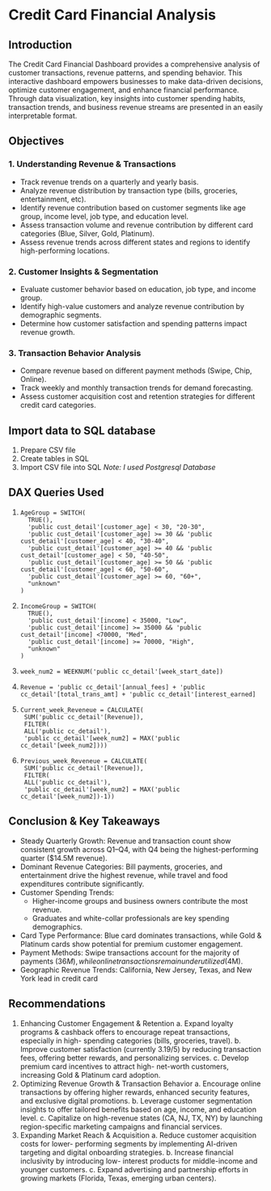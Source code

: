 # Credit Card Financial Analysis
## Introduction
The Credit Card Financial Dashboard provides a comprehensive analysis of customer transactions, revenue patterns, and spending behavior. This interactive dashboard empowers businesses to make data-driven decisions, optimize customer engagement, and enhance financial performance.
Through data visualization, key insights into customer spending habits, transaction trends, and business revenue streams are presented in an easily interpretable format.

## Objectives
### 1. Understanding Revenue & Transactions
- Track revenue trends on a quarterly and yearly basis.
- Analyze revenue distribution by transaction type (bills, groceries, entertainment, etc).
- Identify revenue contribution based on customer segments like age group, income level, job type, and education level.
- Assess transaction volume and revenue contribution by different card categories (Blue, Silver, Gold, Platinum).
- Assess revenue trends across different states and regions to identify high-performing locations.
### 2. Customer Insights & Segmentation
- Evaluate customer behavior based on education, job type, and income group.
- Identify high-value customers and analyze revenue contribution by demographic segments.
- Determine how customer satisfaction and spending patterns impact revenue growth.
### 3. Transaction Behavior Analysis
- Compare revenue based on different payment methods (Swipe, Chip, Online).
- Track weekly and monthly transaction trends for demand forecasting.
- Assess customer acquisition cost and retention strategies for different credit card categories.

## Import data to SQL database
1. Prepare CSV file
2. Create tables in SQL
3. Import CSV file into SQL
*Note: I used Postgresql Database*

## DAX Queries Used
1. ```
   AgeGroup = SWITCH(
     TRUE(),
     'public cust_detail'[customer_age] < 30, "20-30",
     'public cust_detail'[customer_age] >= 30 && 'public cust_detail'[customer_age] < 40, "30-40",
     'public cust_detail'[customer_age] >= 40 && 'public cust_detail'[customer_age] < 50, "40-50",
     'public cust_detail'[customer_age] >= 50 && 'public cust_detail'[customer_age] < 60, "50-60",
     'public cust_detail'[customer_age] >= 60, "60+",
     "unknown"
   )
   ```
2. ```
   IncomeGroup = SWITCH(
     TRUE(),
     'public cust_detail'[income] < 35000, "Low",
     'public cust_detail'[income] >= 35000 && 'public cust_detail'[income] <70000, "Med",
     'public cust_detail'[income] >= 70000, "High",
     "unknown"
   )
   ```
3. ```
   week_num2 = WEEKNUM('public cc_detail'[week_start_date])
   ```
   
4. ```
   Revenue = 'public cc_detail'[annual_fees] + 'public cc_detail'[total_trans_amt] + 'public cc_detail'[interest_earned]
   ```
5. ```
   Current_week_Reveneue = CALCULATE(
    SUM('public cc_detail'[Revenue]),
    FILTER(
    ALL('public cc_detail'),
    'public cc_detail'[week_num2] = MAX('public cc_detail'[week_num2])))
   ```
6. ```
   Previous_week_Reveneue = CALCULATE(
    SUM('public cc_detail'[Revenue]),
    FILTER(
    ALL('public cc_detail'),
    'public cc_detail'[week_num2] = MAX('public cc_detail'[week_num2])-1))
   ```

## Conclusion & Key Takeaways
- Steady Quarterly Growth: Revenue and transaction count show consistent growth across Q1–Q4, with Q4 being the highest-performing quarter ($14.5M revenue).
- Dominant Revenue Categories: Bill payments, groceries, and entertainment drive the highest revenue, while travel and food expenditures contribute significantly.
- Customer Spending Trends:
  - Higher-income groups and business owners contribute the most revenue.
  - Graduates and white-collar professionals are key spending demographics.
- Card Type Performance: Blue card dominates transactions, while Gold & Platinum cards show potential for premium customer engagement.
- Payment Methods: Swipe transactions account for the majority of payments ($36M), while online transactions remain underutilized ($4M).
- Geographic Revenue Trends: California, New Jersey, Texas, and New York lead in credit card

## Recommendations
1. Enhancing Customer Engagement & Retention
  a. Expand loyalty programs & cashback offers to encourage repeat transactions, especially in high- spending categories (bills, groceries, travel).
  b. Improve customer satisfaction (currently 3.19/5) by reducing transaction fees, offering better rewards, and personalizing services.
  c. Develop premium card incentives to attract high- net-worth customers, increasing Gold & Platinum card adoption.
2. Optimizing Revenue Growth & Transaction Behavior
  a. Encourage online transactions by offering higher rewards, enhanced security features, and exclusive digital promotions.
  b. Leverage customer segmentation insights to offer tailored benefits based on age, income, and education level.
  c. Capitalize on high-revenue states (CA, NJ, TX, NY) by launching region-specific marketing campaigns and financial services.
3. Expanding Market Reach & Acquisition
  a. Reduce customer acquisition costs for lower- performing segments by implementing AI-driven targeting and digital onboarding strategies.
  b. Increase financial inclusivity by introducing low- interest products for middle-income and younger customers.
  c. Expand advertising and partnership efforts in growing markets (Florida, Texas, emerging urban centers).

